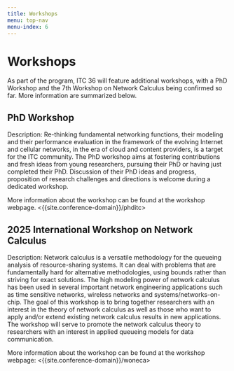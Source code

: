 ```yaml
---
title: Workshops
menu: top-nav
menu-index: 6
---
```

# Workshops

As part of the program, ITC 36 will feature additional workshops, with a PhD Workshop and the 7th Workshop on Network Calculus being confirmed so far. More information are summarized below.

## PhD Workshop

Description: Re-thinking fundamental networking functions, their modeling 
and their performance evaluation in the framework of the evolving Internet 
and cellular networks, in the era of cloud and content providers, is a 
target for the ITC community. The PhD workshop aims at fostering 
contributions and fresh ideas from young researchers, pursuing their PhD 
or having just completed their PhD. Discussion of their PhD ideas and 
progress, proposition of research challenges and directions is welcome 
during a dedicated workshop.

More information about the workshop can be found at the workshop webpage. <{{site.conference-domain}}/phditc>


## 2025 International Workshop on Network Calculus

Description: Network calculus is a versatile methodology for the queueing analysis of resource-sharing systems. It can deal with problems that are fundamentally hard for alternative methodologies, using bounds rather than striving for exact solutions. The high modeling power of network calculus has been used in several important network engineering applications such as time sensitive networks, wireless networks and systems/networks-on-chip. The goal of this workshop is to bring together researchers with an interest in the theory of network calculus as well as those who want to apply and/or extend existing network calculus results in new applications. The workshop will serve to promote the network calculus theory to researchers with an interest in applied queueing models for data communication.

More information about the workshop can be found at the workshop webpage: <{{site.conference-domain}}/woneca>








